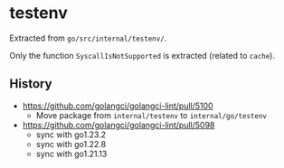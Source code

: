 # testenv

Extracted from `go/src/internal/testenv/`.

Only the function `SyscallIsNotSupported` is extracted (related to `cache`).

## History

- https://github.com/golangci/golangci-lint/pull/5100
  - Move package from `internal/testenv` to `internal/go/testenv`
- https://github.com/golangci/golangci-lint/pull/5098
  - sync with go1.23.2
  - sync with go1.22.8
  - sync with go1.21.13
